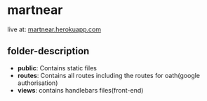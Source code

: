 # martnear

live at: [martnear.herokuapp.com](http://martnear.herokuapp.com)

## folder-description

- **public**: Contains static files
- **routes**: Contains all routes including the routes for oath(google authorisation)
- **views**: contains handlebars files(front-end)
